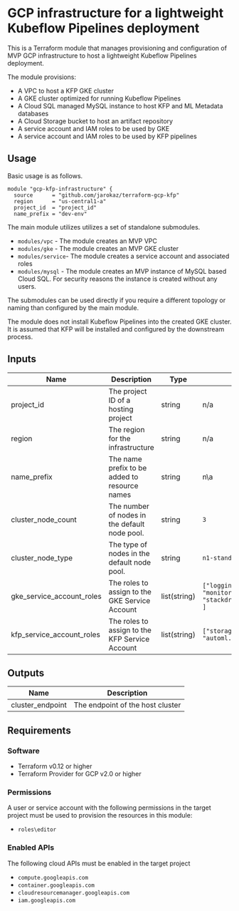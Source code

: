 # GCP infrastructure for a lightweight Kubeflow Pipelines deployment 
This is a Terraform module that manages provisioning and configuration of MVP GCP infrastructure to host a lightweight Kubeflow Pipelines deployment.

The module provisions:
- A VPC to host a KFP GKE cluster
- A GKE cluster optimized for running Kubeflow Pipelines
- A Cloud SQL managed MySQL instance to host KFP and ML Metadata databases
- A Cloud Storage bucket to host an artifact repository
- A service account and IAM roles to be used by GKE 
- A service account and IAM roles to be used by KFP pipelines

## Usage
Basic usage is as follows. 

```
module "gcp-kfp-infrastructure" {
  source      = "github.com/jarokaz/terraform-gcp-kfp"
  region      = "us-central1-a"
  project_id  = "project_id"
  name_prefix = "dev-env"
```

The main module utilizes utilizes a set of standalone submodules. 
- `modules/vpc` - The module creates an MVP VPC 
- `modules/gke` - The module creates an MVP GKE cluster
- `modules/service`- The module creates a service account and associated roles
- `modules/mysql` - The module creates an MVP instance of MySQL based Cloud SQL. For security reasons the instance is created without any users.

The submodules can be used directly if you require a different topology or naming than configured by the main module.

The module does not install Kubeflow Pipelines into the created GKE cluster. It is assumed that KFP will be installed and configured by the downstream process.


## Inputs
|Name|Description|Type|Default|Required|
|----|-----------|----|-------|--------|
|project_id|The project ID of a hosting project|string|n/a|yes|
|region|The region for the infrastructure|string|n/a|yes|
|name_prefix|The name prefix to be added to resource names|string|n\a|yes|
|cluster_node_count|The number of nodes in the default node pool. |string|`3`|no|
|cluster_node_type|The type of nodes in the default node pool.|string|`n1-standard-1`|no|
|gke_service_account_roles|The roles to assign to the GKE Service Account|list(string)|`["logging.logWriter", "monitoring.metricWriter",  "monitoring.viewer", "stackdriver.resourceMetadata.writer","storage.objectViewer" ]`|no|
|kfp_service_account_roles|The roles to assign to the KFP Service Account|list(string)|`["storage.admin", "bigquery.admin",  "automl.admin", "automl.predictor", "ml.admin"]`|no|




## Outputs
|Name|Description|
|----|-----------|
|cluster_endpoint|The endpoint of the host cluster|


## Requirements
### Software 
- Terraform v0.12 or higher
- Terraform Provider for GCP v2.0 or higher
### Permissions
A user or service account with the following permissions in the target project must be used to provision the resources in this module:
- `roles\editor`
### Enabled APIs
The following cloud APIs must be enabled in the target project
- `compute.googleapis.com`
- `container.googleapis.com`
- `cloudresourcemanager.googleapis.com`
- `iam.googleapis.com`


